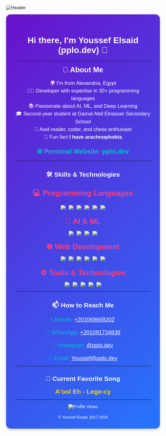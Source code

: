 ![Header](https://i.ibb.co/4Zy6Xv2/github-header-image.png)
<div align="center" style="background: linear-gradient(135deg, #6a11cb 0%, #2575fc 100%); padding: 30px; border-radius: 15px; box-shadow: 0 4px 8px rgba(0, 0, 0, 0.2); font-family: Arial, sans-serif; color: white;">

# Hi there, I'm Youssef Elsaid (pplo.dev) 👋

---

<div style="font-size: 1.7em; font-weight: bold; margin-bottom: 10px;">🚀 About Me</div>
<p style="font-size: 1.2em; max-width: 600px; line-height: 1.5;">
🌍 I'm from Alexandria, Egypt<br>
🧑‍💻 Developer with expertise in 30+ programming languages<br>
📚 Passionate about AI, ML, and Deep Learning<br>
🎓 Second-year student at Gamal Abd Elnasser Secondary School<br>
🧠 Avid reader, coder, and chess enthusiast<br>
🎲 Fun fact <b>I have arachnophobia</b><br>
</p>

### <a href="https://pplo.dev" style="color: #00c4cc; font-size: 1.3em; text-decoration: none;">🌐 Personal Website: pplo.dev</a>

---

## 🛠 Skills & Technologies

### <div style="font-size: 1.5em; font-weight: bold; color: #ff4081;">💻 Programming Languages</div>
<div style="margin-top: 10px; display: flex; justify-content: center; flex-wrap: wrap; gap: 10px;">
  <img src="https://img.shields.io/badge/Python-3776AB?style=for-the-badge&logo=python&logoColor=white" />
  <img src="https://img.shields.io/badge/PHP-777BB4?style=for-the-badge&logo=php&logoColor=white" />
  <img src="https://img.shields.io/badge/Lua-2C2D72?style=for-the-badge&logo=lua&logoColor=white" />
  <img src="https://img.shields.io/badge/JavaScript-F7DF1E?style=for-the-badge&logo=javascript&logoColor=black" />
  <img src="https://img.shields.io/badge/Java-007396?style=for-the-badge&logo=java&logoColor=white" />
  <img src="https://img.shields.io/badge/C++-00599C?style=for-the-badge&logo=c%2B%2B&logoColor=white" />
</div>

### <div style="font-size: 1.5em; font-weight: bold; color: #ff4081;">🤖 AI & ML</div>
<div style="margin-top: 10px; display: flex; justify-content: center; flex-wrap: wrap; gap: 10px;">
  <img src="https://img.shields.io/badge/TensorFlow-FF6F00?style=for-the-badge&logo=tensorflow&logoColor=white" />
  <img src="https://img.shields.io/badge/Keras-D00000?style=for-the-badge&logo=keras&logoColor=white" />
  <img src="https://img.shields.io/badge/PyTorch-EE4C2C?style=for-the-badge&logo=pytorch&logoColor=white" />
  <img src="https://img.shields.io/badge/Scikit--Learn-F7931E?style=for-the-badge&logo=scikit-learn&logoColor=black" />
</div>

### <div style="font-size: 1.5em; font-weight: bold; color: #ff4081;">🌐 Web Development</div>
<div style="margin-top: 10px; display: flex; justify-content: center; flex-wrap: wrap; gap: 10px;">
  <img src="https://img.shields.io/badge/HTML5-E34F26?style=for-the-badge&logo=html5&logoColor=white" />
  <img src="https://img.shields.io/badge/CSS3-1572B6?style=for-the-badge&logo=css3&logoColor=white" />
  <img src="https://img.shields.io/badge/Flask-000000?style=for-the-badge&logo=flask&logoColor=white" />
  <img src="https://img.shields.io/badge/Django-092E20?style=for-the-badge&logo=django&logoColor=white" />
  <img src="https://img.shields.io/badge/Node.js-339933?style=for-the-badge&logo=node.js&logoColor=white" />
  <img src="https://img.shields.io/badge/React-61DAFB?style=for-the-badge&logo=react&logoColor=black" />
</div>

### <div style="font-size: 1.5em; font-weight: bold; color: #ff4081;">⚙️ Tools & Technologies</div>
<div style="margin-top: 10px; display: flex; justify-content: center; flex-wrap: wrap; gap: 10px;">
  <img src="https://img.shields.io/badge/Git-F05032?style=for-the-badge&logo=git&logoColor=white" />
  <img src="https://img.shields.io/badge/Docker-2496ED?style=for-the-badge&logo=docker&logoColor=white" />
  <img src="https://img.shields.io/badge/VS%20Code-007ACC?style=for-the-badge&logo=visual-studio-code&logoColor=white" />
  <img src="https://img.shields.io/badge/Jupyter-F37626?style=for-the-badge&logo=jupyter&logoColor=white" />
  <img src="https://img.shields.io/badge/Linux-FCC624?style=for-the-badge&logo=linux&logoColor=black" />
</div>

---

## 📫 How to Reach Me

<div align="center" style="color: #00c4cc; font-size: 1.3em;">
  📞 Mobile: <a href="tel:+201068669202" style="color: #fff;">+201068669202</a><br><br>
  📱 WhatsApp: <a href="https://wa.me/+201091734838" style="color: #fff;">+201091734838</a><br><br>
  📸 Instagram: <a href="https://instagram.com/pplo.dev" style="color: #fff;">@pplo.dev</a><br><br>
  📧 Email: <a href="mailto:Youssef@pplo.dev" style="color: #fff;">Youssef@pplo.dev</a>
</div>

---

## 🎵 Current Favorite Song
<div style="color: #ffd700; font-size: 1.5em;">
<b>A'ool Eh - Lege-cy</b>
</div>

---

![Profile Views](https://api.visitorbadge.io/api/visitors?path=pplo)

<div style="font-size: 0.9em; margin-top: 20px;">
© Youssef Elsaid, 2017-2024
</div>

</div>
